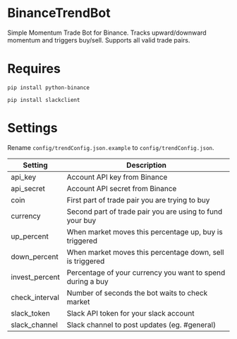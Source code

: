 # BinanceTrendBot
Simple Momentum Trade Bot for Binance. Tracks upward/downward momentum and triggers buy/sell. Supports all valid trade pairs.

# Requires
`pip install python-binance`

`pip install slackclient`

# Settings
Rename `config/trendConfig.json.example` to `config/trendConfig.json`.

| Setting  | Description |
| ------------- | ------------- |
| api_key  | Account API key from Binance  |
| api_secret  | Account API secret from Binance  |
| coin | First part of trade pair you are trying to buy
| currency | Second part of trade pair you are using to fund your buy |
| up_percent | When market moves this percentage up, buy is triggered |
| down_percent | When market moves this percentage down, sell is triggered |
| invest_percent | Percentage of your currency you want to spend during a buy |
| check_interval | Number of seconds the bot waits to check market
| slack_token | Slack API token for your slack account
| slack_channel | Slack channel to post updates (eg. #general)
